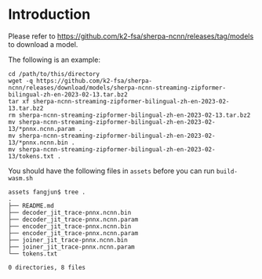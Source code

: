 # Introduction

Please refer to
https://github.com/k2-fsa/sherpa-ncnn/releases/tag/models
to download a model.

The following is an example:
```
cd /path/to/this/directory
wget -q https://github.com/k2-fsa/sherpa-ncnn/releases/download/models/sherpa-ncnn-streaming-zipformer-bilingual-zh-en-2023-02-13.tar.bz2
tar xf sherpa-ncnn-streaming-zipformer-bilingual-zh-en-2023-02-13.tar.bz2
rm sherpa-ncnn-streaming-zipformer-bilingual-zh-en-2023-02-13.tar.bz2
mv sherpa-ncnn-streaming-zipformer-bilingual-zh-en-2023-02-13/*pnnx.ncnn.param .
mv sherpa-ncnn-streaming-zipformer-bilingual-zh-en-2023-02-13/*pnnx.ncnn.bin .
mv sherpa-ncnn-streaming-zipformer-bilingual-zh-en-2023-02-13/tokens.txt .
```

You should have the following files in `assets` before you can run
`build-wasm.sh`

```
assets fangjun$ tree .
.
├── README.md
├── decoder_jit_trace-pnnx.ncnn.bin
├── decoder_jit_trace-pnnx.ncnn.param
├── encoder_jit_trace-pnnx.ncnn.bin
├── encoder_jit_trace-pnnx.ncnn.param
├── joiner_jit_trace-pnnx.ncnn.bin
├── joiner_jit_trace-pnnx.ncnn.param
└── tokens.txt

0 directories, 8 files
```
